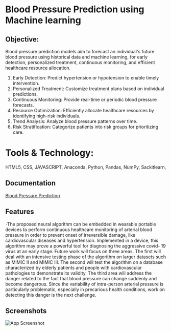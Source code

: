 
# Blood Pressure Prediction using Machine learning 

## Objective: 
Blood pressure prediction models aim to forecast an individual's future blood pressure using historical data and machine learning, for early detection, personalized treatment, continuous monitoring, and efficient healthcare resource allocation.

1. Early Detection: Predict hypertension or hypotension to enable timely intervention.
2. Personalized Treatment: Customize treatment plans based on individual predictions.
3. Continuous Monitoring: Provide real-time or periodic blood pressure forecasts.
4. Resource Optimization: Efficiently allocate healthcare resources by identifying high-risk individuals.
5. Trend Analysis: Analyze blood pressure patterns over time.
6. Risk Stratification: Categorize patients into risk groups for prioritizing care.
# Tools & Technology:  
HTML5, CSS, JAVASCRIPT, Anaconda, Python, Pandas, NumPy, Sackitlearn,

## Documentation

[Blood Pressure Prediction](https://drive.google.com/file/d/1IFZ10gBNIjLUUKWxRb4f1PJE5bTJ0SPc/view?usp=sharing)


## Features

-The proposed neural algorithm can be embedded in wearable portable devices to perform continuous healthcare
monitoring of arterial blood pressure in order to prevent onset of irreversible damage, like cardiovascular diseases and
hypertension. Implemented in a device, this algorithm may prove a powerful tool for diagnosing the aggressive covid- 19
virus at an early stage. Future work will focus on three areas. The first will deal with an intensive testing phase of the
algorithm on larger datasets such as MIMIC II and MIMIC III. The second will test the algorithm on a database
characterized by elderly patients and people with cardiovascular pathologies to demonstrate its validity. The third area
will address the danger related to the fact that blood pressure can change suddenly and become dangerous. Since the
variability of intra-person arterial pressure is particularly problematic, especially in precarious health conditions, work on
detecting this danger is the next challenge.


## Screenshots

![App Screenshot](https://drive.google.com/file/d/1j88xkGABES_YVucm0avPXDWf-DBKRRXP/view?usp=sharing)

